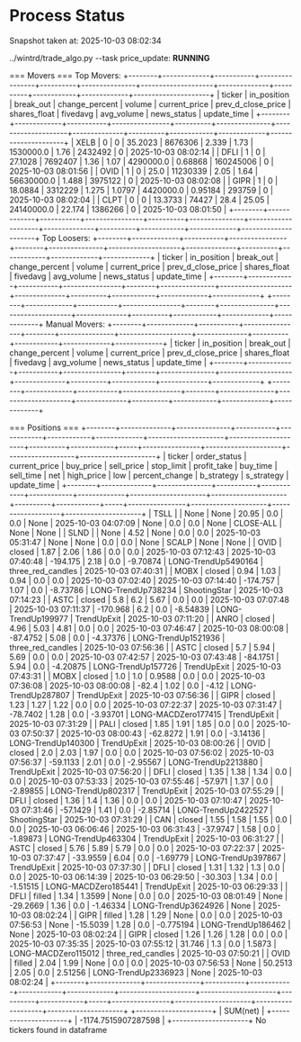 # Process Status

Snapshot taken at: 2025-10-03 08:02:34

../wintrd/trade_algo.py --task price_update: **RUNNING**

=== Movers ===
Top Movers:
+--------+-------------+-----------+----------------+----------+---------------+--------------------+--------------+----------+------------+-------------+---------------------+
| ticker | in_position | break_out | change_percent |  volume  | current_price | prev_d_close_price | shares_float | fivedavg | avg_volume | news_status |     update_time     |
+--------+-------------+-----------+----------------+----------+---------------+--------------------+--------------+----------+------------+-------------+---------------------+
|  XELB  |      0      |     0     |    35.2023     | 8676306  |     2.339     |        1.73        |  1530000.0   |   1.76   |  2432492   |      0      | 2025-10-03 08:02:14 |
|  DFLI  |      1      |     0     |    27.1028     | 7692407  |      1.36     |        1.07        |  4290000.0   | 0.68868  | 160245006  |      0      | 2025-10-03 08:01:56 |
|  OVID  |      1      |     0     |      25.0      | 11230339 |      2.05     |        1.64        |  56630000.0  |  1.488   |  3975122   |      0      | 2025-10-03 08:02:08 |
|  GIPR  |      1      |     0     |    18.0884     | 3312229  |     1.275     |       1.0797       |  4420000.0   | 0.95184  |   293759   |      0      | 2025-10-03 08:02:04 |
|  CLPT  |      0      |     0     |    13.3733     |  74427   |      28.4     |       25.05        |  24140000.0  |  22.174  |  1386266   |      0      | 2025-10-03 08:01:50 |
+--------+-------------+-----------+----------------+----------+---------------+--------------------+--------------+----------+------------+-------------+---------------------+
Top Loosers:
+--------+-------------+-----------+----------------+--------+---------------+--------------------+--------------+----------+------------+-------------+-------------+
| ticker | in_position | break_out | change_percent | volume | current_price | prev_d_close_price | shares_float | fivedavg | avg_volume | news_status | update_time |
+--------+-------------+-----------+----------------+--------+---------------+--------------------+--------------+----------+------------+-------------+-------------+
+--------+-------------+-----------+----------------+--------+---------------+--------------------+--------------+----------+------------+-------------+-------------+
Manual Movers:
+--------+-------------+-----------+----------------+--------+---------------+--------------------+--------------+----------+------------+-------------+-------------+
| ticker | in_position | break_out | change_percent | volume | current_price | prev_d_close_price | shares_float | fivedavg | avg_volume | news_status | update_time |
+--------+-------------+-----------+----------------+--------+---------------+--------------------+--------------+----------+------------+-------------+-------------+
+--------+-------------+-----------+----------------+--------+---------------+--------------------+--------------+----------+------------+-------------+-------------+

=== Positions ===
+--------+--------------+---------------+-----------+------------+------------+-------------+---------------------+---------------------+----------+------------+-----+----------------+---------------------+-------------------+---------------------+
| ticker | order_status | current_price | buy_price | sell_price | stop_limit | profit_take |       buy_time      |      sell_time      |   net    | high_price | low | percent_change |      b_strategy     |     s_strategy    |     update_time     |
+--------+--------------+---------------+-----------+------------+------------+-------------+---------------------+---------------------+----------+------------+-----+----------------+---------------------+-------------------+---------------------+
|  TSLL  |              |      None     |    None   |   20.95    |    0.0     |     0.0     |         None        | 2025-10-03 04:07:09 |   None   |    0.0     | 0.0 |      None      |      CLOSE-ALL      |        None       |         None        |
|  SLND  |              |      None     |    4.52   |    None    |    0.0     |     0.0     | 2025-10-03 05:31:47 |         None        |   None   |    0.0     | 0.0 |      None      |        SCALP        |        None       |         None        |
|  OVID  |    closed    |      1.87     |    2.06   |    1.86    |    0.0     |     0.0     | 2025-10-03 07:12:43 | 2025-10-03 07:40:48 | -194.175 |    2.18    | 0.0 |    -9.70874    | LONG-TrendUp5490164 | three_red_candles | 2025-10-03 07:40:31 |
|  MOBX  |    closed    |      0.94     |    1.03   |    0.94    |    0.0     |     0.0     | 2025-10-03 07:02:40 | 2025-10-03 07:14:40 | -174.757 |    1.07    | 0.0 |    -8.73786    |  LONG-TrendUp738234 |    ShootingStar   | 2025-10-03 07:14:23 |
|  ASTC  |    closed    |      5.8      |    6.2    |    5.67    |    0.0     |     0.0     | 2025-10-03 07:07:48 | 2025-10-03 07:11:37 | -170.968 |    6.2     | 0.0 |    -8.54839    |  LONG-TrendUp199977 |    TrendUpExit    | 2025-10-03 07:11:20 |
|  ANRO  |    closed    |      4.96     |    5.03   |    4.81    |    0.0     |     0.0     | 2025-10-03 07:46:47 | 2025-10-03 08:00:08 | -87.4752 |    5.08    | 0.0 |    -4.37376    | LONG-TrendUp1521936 | three_red_candles | 2025-10-03 07:56:36 |
|  ASTC  |    closed    |      5.7      |    5.94   |    5.69    |    0.0     |     0.0     | 2025-10-03 07:42:57 | 2025-10-03 07:43:48 | -84.1751 |    5.94    | 0.0 |    -4.20875    |  LONG-TrendUp157726 |    TrendUpExit    | 2025-10-03 07:43:31 |
|  MOBX  |    closed    |      1.0      |    1.0    |   0.9588   |    0.0     |     0.0     | 2025-10-03 07:36:08 | 2025-10-03 08:00:08 |  -82.4   |    1.02    | 0.0 |     -4.12      |  LONG-TrendUp287807 |    TrendUpExit    | 2025-10-03 07:56:36 |
|  GIPR  |    closed    |      1.23     |    1.27   |    1.22    |    0.0     |     0.0     | 2025-10-03 07:22:37 | 2025-10-03 07:31:47 | -78.7402 |    1.28    | 0.0 |    -3.93701    | LONG-MACDZero177415 |    TrendUpExit    | 2025-10-03 07:31:29 |
|  PALI  |    closed    |      1.85     |    1.91   |    1.85    |    0.0     |     0.0     | 2025-10-03 07:50:37 | 2025-10-03 08:00:43 | -62.8272 |    1.91    | 0.0 |    -3.14136    |  LONG-TrendUp140300 |    TrendUpExit    | 2025-10-03 08:00:26 |
|  OVID  |    closed    |      2.0      |    2.03   |    1.97    |    0.0     |     0.0     | 2025-10-03 07:56:02 | 2025-10-03 07:56:37 | -59.1133 |    2.01    | 0.0 |    -2.95567    | LONG-TrendUp2213880 |    TrendUpExit    | 2025-10-03 07:56:20 |
|  DFLI  |    closed    |      1.35     |    1.38   |    1.34    |    0.0     |     0.0     | 2025-10-03 07:53:33 | 2025-10-03 07:55:46 | -57.971  |    1.37    | 0.0 |    -2.89855    |  LONG-TrendUp802317 |    TrendUpExit    | 2025-10-03 07:55:29 |
|  DFLI  |    closed    |      1.36     |    1.4    |    1.36    |    0.0     |     0.0     | 2025-10-03 07:10:47 | 2025-10-03 07:31:46 | -57.1429 |    1.41    | 0.0 |    -2.85714    | LONG-TrendUp2422527 |    ShootingStar   | 2025-10-03 07:31:29 |
|  CAN   |    closed    |      1.55     |    1.58   |    1.55    |    0.0     |     0.0     | 2025-10-03 06:06:46 | 2025-10-03 06:31:43 | -37.9747 |    1.58    | 0.0 |    -1.89873    |  LONG-TrendUp463304 |    TrendUpExit    | 2025-10-03 06:31:27 |
|  ASTC  |    closed    |      5.76     |    5.89   |    5.79    |    0.0     |     0.0     | 2025-10-03 07:22:37 | 2025-10-03 07:37:47 | -33.9559 |    6.04    | 0.0 |    -1.69779    |  LONG-TrendUp397867 |    TrendUpExit    | 2025-10-03 07:37:30 |
|  DFLI  |    closed    |      1.31     |    1.32   |    1.3     |    0.0     |     0.0     | 2025-10-03 06:14:39 | 2025-10-03 06:29:50 | -30.303  |    1.34    | 0.0 |    -1.51515    | LONG-MACDZero185441 |    TrendUpExit    | 2025-10-03 06:29:33 |
|  DFLI  |    filled    |      1.34     |   1.3599  |    None    |    0.0     |     0.0     | 2025-10-03 08:01:49 |         None        | -29.2669 |    1.36    | 0.0 |    -1.46334    | LONG-TrendUp3624926 |        None       | 2025-10-03 08:02:24 |
|  GIPR  |    filled    |      1.28     |    1.29   |    None    |    0.0     |     0.0     | 2025-10-03 07:56:53 |         None        | -15.5039 |    1.28    | 0.0 |   -0.775194    |  LONG-TrendUp186462 |        None       | 2025-10-03 08:02:24 |
|  GIPR  |    closed    |      1.26     |    1.26   |    1.28    |    0.0     |     0.0     | 2025-10-03 07:35:35 | 2025-10-03 07:55:12 |  31.746  |    1.3     | 0.0 |     1.5873     | LONG-MACDZero115012 | three_red_candles | 2025-10-03 07:50:21 |
|  OVID  |    filled    |      2.04     |    1.99   |    None    |    0.0     |     0.0     | 2025-10-03 07:56:53 |         None        | 50.2513  |    2.05    | 0.0 |    2.51256     | LONG-TrendUp2336923 |        None       | 2025-10-03 08:02:24 |
+--------+--------------+---------------+-----------+------------+------------+-------------+---------------------+---------------------+----------+------------+-----+----------------+---------------------+-------------------+---------------------+
+---------------------+
|       SUM(net)      |
+---------------------+
| -1174.7515907287598 |
+---------------------+
No tickers found in dataframe

